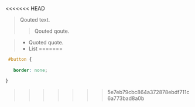 <<<<<<< HEAD
> Qouted text.
> > Qouted qoute.


> * Quoted quote.
> * List
=======
```css
 #button {
     
   border: none;

}
```
>>>>>>> 5e7eb79cbc864a372878ebdf711c6a773bad8a0b
